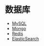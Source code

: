 # 数据库



  * [MySQL](MySQL.md)
  * [Mongo](Mongo.md)
  * [Redis](Redis.md)
  * [ElasticSearch](ElasticSearch.md)